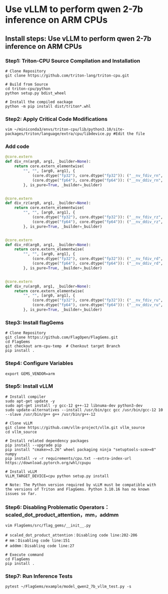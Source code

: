 # Use vLLM to perform qwen 2-7b inference on ARM CPUs

## Install steps: Use vLLM to perform qwen 2-7b inference on ARM CPUs

### Step1: Triton-CPU Source Compilation and Installation
```shell
# Clone Repository
git clone https://github.com/triton-lang/triton-cpu.git

# Build from Source
cd triton-cpu/python
python setup.py bdist_wheel

# Install the compiled oackage
python -m pip install dist/triton*.whl
```

### Step2: Apply Critical Code Modifications
```shell
vim ~/miniconda3/envs/triton-cpu/lib/python3.10/site-packages/triton/language/extra/cpu/libdevice.py #Edit the file
```
### Add code
```python
@core.extern
def div_rn(arg0, arg1, _builder=None):
    return core.extern_elementwise(
        "", "", [arg0, arg1], {
            (core.dtype("fp32"), core.dtype("fp32")): ("__nv_fdiv_rn", core.dtype("fp32")),
            (core.dtype("fp64"), core.dtype("fp64")): ("__nv_ddiv_rn", core.dtype("fp64")),
        }, is_pure=True, _builder=_builder)


@core.extern
def div_rz(arg0, arg1, _builder=None):
    return core.extern_elementwise(
        "", "", [arg0, arg1], {
            (core.dtype("fp32"), core.dtype("fp32")): ("__nv_fdiv_rz", core.dtype("fp32")),
            (core.dtype("fp64"), core.dtype("fp64")): ("__nv_ddiv_rz", core.dtype("fp64")),
        }, is_pure=True, _builder=_builder)


@core.extern
def div_rd(arg0, arg1, _builder=None):
    return core.extern_elementwise(
        "", "", [arg0, arg1], {
            (core.dtype("fp32"), core.dtype("fp32")): ("__nv_fdiv_rd", core.dtype("fp32")),
            (core.dtype("fp64"), core.dtype("fp64")): ("__nv_ddiv_rd", core.dtype("fp64")),
        }, is_pure=True, _builder=_builder)


@core.extern
def div_ru(arg0, arg1, _builder=None):
    return core.extern_elementwise(
        "", "", [arg0, arg1], {
            (core.dtype("fp32"), core.dtype("fp32")): ("__nv_fdiv_ru", core.dtype("fp32")),
            (core.dtype("fp64"), core.dtype("fp64")): ("__nv_ddiv_ru", core.dtype("fp64")),
        }, is_pure=True, _builder=_builder)
```

### Step3: Install flagGems
```shell
# Clone Repository
git clone https://github.com/FlagOpen/FlagGems.git
cd FlagGems
git checkout arm-cpu-temp  # Chenkout target Branch
pip install .
```

### Step4: Configure Variables
```shell
export GEMS_VENDOR=arm
```

### Step5: Install vLLM
```shell
# Install compiler
sudo apt-get update -y
sudo apt-get install -y gcc-12 g++-12 libnuma-dev python3-dev
sudo update-alternatives --install /usr/bin/gcc gcc /usr/bin/gcc-12 10 --slave /usr/bin/g++ g++ /usr/bin/g++-12

# Clone vLLM
git clone https://github.com/vllm-project/vllm.git vllm_source
cd vllm_source

# Install related dependency packages
pip install --upgrade pip
pip install "cmake>=3.26" wheel packaging ninja "setuptools-scm>=8" numpy
pip install -v -r requirements/cpu.txt --extra-index-url https://download.pytorch.org/whl/cpupu

# Install vLLM
VLLM_TARGET_DEVICE=cpu python setup.py install

# Note: The Python version required by vLLM must be compatible with the versions of Triton and FlagGems. Python 3.10.16 has no known issues so far.
```

### Step6: Disabling Problematic Operators：scaled_dot_product_attention，mm，addmm
```shell
vim FlagGems/src/flag_gems/__init__.py

# scaled_dot_product_attention：Disabling code line:202-206
# mm：Disabling code line:151
# addmm：Disabling code line:27

# Execute command
cd FlagGems
pip install .
```

### Step7: Run Inference Tests
```shell
pytest ~/FlagGems/example/model_qwen2_7b_vllm_test.py -s
```